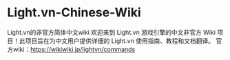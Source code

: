 # Light.vn-Chinese-Wiki
Light.vn的非官方简体中文wiki
欢迎来到 Light.vn 游戏引擎的中文非官方 Wiki 项目！此项目旨在为中文用户提供详细的 Light.vn 使用指南、教程和文档翻译。
官方wiki：https://wikiwiki.jp/lightvn/commands
